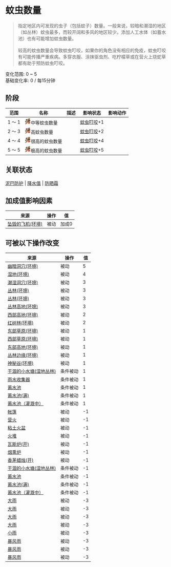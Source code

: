 # 蚊虫数量  
> 指定地区内可发现的虫子（包括蚊子）数量。一般来说，较暗和潮湿的地区（如丛林）蚊虫最多，而较开阔和多风的地区较少。添加人工水体（如蓄水池）也有可能增加蚊虫数量。<br><br>较高的蚊虫数量会导致蚊虫叮咬，如果你的角色没有相应的免疫，蚊虫叮咬有可能传播严重疾病。多穿衣服、涂抹驱虫剂、吃柠檬草或在营火上烧蛇草都有助于预防蚊虫叮咬。  
  
变化范围: 0 ~ 5  
基础变化率: 0 / 每15分钟  
## 阶段  
范围  |  名称  |  描述  |  影响状态  |  影响动作  
----  |  ----  |  ----  |  ----  |  ----  
1 ～ 1  |  <img decoding="async" src="Sprite/Bugs.png" href="a.md" style="max-width:20px;max-height:20px;">中等蚊虫数量  |    |  [蚊虫叮咬](BugDamage.md)+1  |    
2 ～ 3  |  <img decoding="async" src="Sprite/Bugs.png" href="a.md" style="max-width:20px;max-height:20px;">高蚊虫数量  |    |  [蚊虫叮咬](BugDamage.md)+2  |    
4 ～ 4  |  <img decoding="async" src="Sprite/Bugs.png" href="a.md" style="max-width:20px;max-height:20px;">很高的蚊虫数量  |    |  [蚊虫叮咬](BugDamage.md)+4  |    
5 ～ 5  |  <img decoding="async" src="Sprite/Bugs.png" href="a.md" style="max-width:20px;max-height:20px;">极高的蚊虫数量  |    |  [蚊虫叮咬](BugDamage.md)+5  |    
## 关联状态  
[泥巴防护](MudProtection.md)  |  [降水值](RainValue.md)  |  [防晒霜](SunScreenApplied.md)  
## 加成值影响因素  
来源  |  操作  |  值  
----  |  ----  |  ----  
[坠毁的飞机(环境)](Env_CrashedPlane.md)  |  被动  |  加成0  
## 可被以下操作改变  
来源  |  操作  |  值  
----  |  ----  |  ----  
[幽暗洞穴(环境)](Env_CaveDark.md)  |  被动  |  5  
[湿地(环境)](Env_Wetlands.md)  |  被动  |  4  
[潮湿洞穴(环境)](Env_DampChamber.md)  |  被动  |  3  
[丛林(环境)](Env_DeepJungle.md)  |  被动  |  3  
[丛林(环境)](Env_Jungle.md)  |  被动  |  3  
[丛林高地(环境)](Env_JungleHighlands.md)  |  被动  |  3  
[西部高地(环境)](Env_HighlandsWestern.md)  |  被动  |  2  
[红树林(环境)](Env_Mangroves.md)  |  被动  |  2  
[东部草原(环境)](Env_GrasslandsE.md)  |  被动  |  1  
[西部草原(环境)](Env_GrasslandsW.md)  |  被动  |  1  
[东部高地(环境)](Env_HighlandsEastern.md)  |  被动  |  1  
[丛林边缘(环境)](Env_Outskirts.md)  |  被动  |  1  
[神秘谷(环境)](Env_SecretValley.md)  |  被动  |  1  
[干涸的小水塘(湿地丛林)](Puddle.md)  |  条件被动  |  1  
[雨水收集器](RainCatcher.md)  |  条件被动  |  1  
[蓄水池](WaterReservoir.md)  |  条件被动  |  1  
[蓄水池(满)](WaterReservoirFull.md)  |  条件被动  |  1  
[蓄水池（灌溉中）](WaterReservoirIrrigating.md)  |  条件被动  |  1  
[帐篷](TentDeployed.md)  |  被动  |  -1  
[营火](Campfire.md)  |  被动  |  -1  
[粘土火盆](ClayFirePit.md)  |  被动  |  -1  
[火堆](Fire.md)  |  被动  |  -1  
[瓦斯炉(开)](GasCookerOn.md)  |  被动  |  -1  
[烟熏炉](Smoker.md)  |  被动  |  -1  
[香茅蜡烛(开)](CandleCitronellaOn.md)  |  被动  |  -1  
[干涸的小水塘(湿地丛林)](Puddle.md)  |  条件被动  |  -1  
[蓄水池](WaterReservoir.md)  |  条件被动  |  -1  
[蓄水池(满)](WaterReservoirFull.md)  |  条件被动  |  -1  
[蓄水池（灌溉中）](WaterReservoirIrrigating.md)  |  条件被动  |  -1  
[大雨](TropicalIsland_HeavyRain.md)  |  被动  |  -3  
[大雨](TropicalIsland_HeavyRainInfinite.md)  |  被动  |  -3  
[大雨](TropicalIsland_HeavyRainLong.md)  |  被动  |  -3  
[大雨](TropicalIsland_HeavyRainStart.md)  |  被动  |  -3  
[小雨](TropicalIsland_LightRain.md)  |  被动  |  -3  
[暴风雨](TropicalIsland_Storm.md)  |  被动  |  -3  
[暴风雨](TropicalIsland_StormInfinite.md)  |  被动  |  -3  
[暴风雨](TropicalIsland_StormStart.md)  |  被动  |  -3  

